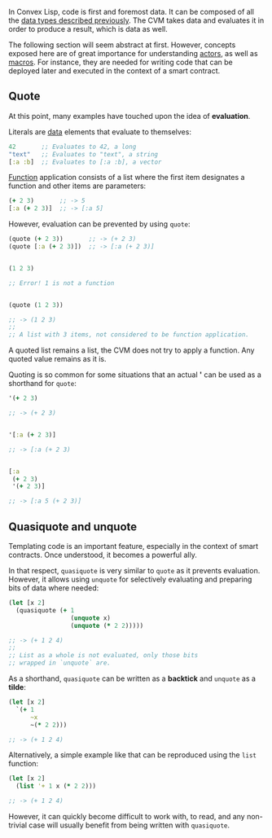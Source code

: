 In Convex Lisp, code is first and foremost data. It can be composed of all the [data types described previously](/cvm/data-types/overview). The CVM takes data and
evaluates it in order to produce a result, which is data as well.

The following section will seem abstract at first. However, concepts exposed here are of great importance for understanding [actors](/cvm/actors), as well as
[macros](/cvm/macros). For instance, they are needed for writing code that can be deployed later and executed in the context of a smart contract.


## Quote

At this point, many examples have touched upon the idea of **evaluation**.

Literals are [data](/cvm/data-types) elements that evaluate to themselves:

```clojure
42       ;; Evaluates to 42, a long
"text"   ;; Evaluates to "text", a string
[:a :b]  ;; Evaluates to [:a :b], a vector
```

[Function](/cvm/functions) application consists of a list where the first item designates a function and other items are parameters:

```clojure
(+ 2 3)       ;; -> 5
[:a (+ 2 3)]  ;; -> [:a 5]
```

However, evaluation can be prevented by using `quote`:

```clojure
(quote (+ 2 3))       ;; -> (+ 2 3)
(quote [:a (+ 2 3)])  ;; -> [:a (+ 2 3)]


(1 2 3)

;; Error! 1 is not a function


(quote (1 2 3))

;; -> (1 2 3)
;;
;; A list with 3 items, not considered to be function application.
```

A quoted list remains a list, the CVM does not try to apply a function. Any quoted value remains as it is.

Quoting is so common for some situations that an actual **'** can be used as a shorthand for `quote`:

```clojure
'(+ 2 3)

;; -> (+ 2 3)


'[:a (+ 2 3)]

;; -> [:a (+ 2 3)


[:a
 (+ 2 3)
 '(+ 2 3)]

;; -> [:a 5 (+ 2 3)]
```


## Quasiquote and unquote

Templating code is an important feature, especially in the context of smart contracts. Once understood, it becomes
a powerful ally.

In that respect, `quasiquote` is very similar to `quote` as it prevents evaluation. However, it allows using `unquote`
for selectively evaluating and preparing bits of data where needed:

```clojure
(let [x 2]
  (quasiquote (+ 1
                 (unquote x)
                 (unquote (* 2 2)))))

;; -> (+ 1 2 4)
;;
;; List as a whole is not evaluated, only those bits
;; wrapped in `unquote` are.
```

As a shorthand, `quasiquote` can be written as a **backtick** and `unquote` as a **tilde**:

```clojure
(let [x 2]
  `(+ 1
      ~x
      ~(* 2 2)))

;; -> (+ 1 2 4)
```

Alternatively, a simple example like that can be reproduced using the `list` function:

```clojure
(let [x 2]
  (list '+ 1 x (* 2 2)))

;; -> (+ 1 2 4)
```

However, it can quickly become difficult to work with, to read, and any non-trivial case will usually benefit from being
written with `quasiquote`.
